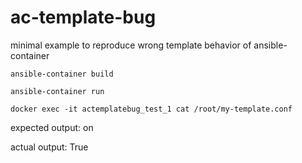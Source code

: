 # ac-template-bug
minimal example to reproduce wrong template behavior of ansible-container

`ansible-container build`

`ansible-container run`

`docker exec -it actemplatebug_test_1 cat /root/my-template.conf`

expected output: on

actual output: True

